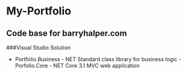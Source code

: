 # My-Portfolio
## Code base for barryhalper.com

###Visual Studio Solution
- Portfolio.Business - NET Standard class library for business logic
 -Porfolio.Core      - NET Core 3.1 MVC web application

